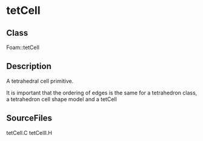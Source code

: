 # tetCell 
## Class
Foam::tetCell

## Description
A tetrahedral cell primitive.

It is important that the ordering of edges is the same for a tetrahedron
class, a tetrahedron cell shape model and a tetCell

## SourceFiles
tetCell.C
tetCellI.H

